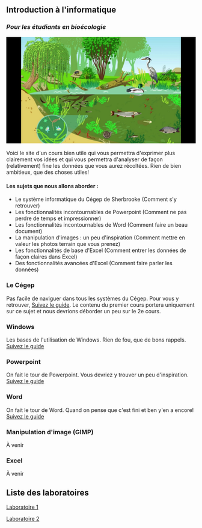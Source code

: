 ## Introduction à l'informatique
### _Pour les étudiants en bioécologie_

![Introduction](/images/banniere.jpeg)

Voici le site d'un cours bien utile qui vous permettra d'exprimer plus clairement vos idées et qui vous permettra d'analyser de façon (relativement) fine les données que vous aurez récoltées. Rien  de bien ambitieux, que des choses utiles!

#### Les sujets que nous allons aborder :
- Le système informatique du Cégep de Sherbrooke (Comment s'y retrouver) 
- Les fonctionnalités incontournables de Powerpoint (Comment ne pas perdre de temps et impressionner)
- Les fonctionnalités incontournables de Word (Comment faire un beau document)
- La manipulation d'images : un peu d'inspiration (Comment mettre en valeur les photos terrain que vous prenez)
- Les fonctionnalités de base d'Excel (Comment entrer les données de façon claires dans Excel)
- Des fonctionnalités avancées d'Excel (Comment faire parler les données)

### Le Cégep
Pas facile de naviguer dans tous les systèmes du Cégep. Pour vous y retrouver, [Suivez le guide](/cegep/). Le contenu du premier cours portera uniquement sur ce sujet et nous devrions déborder un peu sur le 2e cours.

### Windows
Les bases de l'utilisation de Windows. Rien de fou, que de bons rappels. [Suivez le guide](/windows/)

### Powerpoint
On fait le tour de Powerpoint. Vous devriez y trouver un peu d'inspiration. [Suivez le guide](/powerpoint/)

### Word
On fait le tour de Word. Quand on pense que c'est fini et ben y'en a encore! [Suivez le guide](/word/)

### Manipulation d'image (GIMP)
À venir

### Excel
À venir

## Liste des laboratoires
[Laboratoire 1](/laboratoires/1)

[Laboratoire 2](/laboratoires/2)
